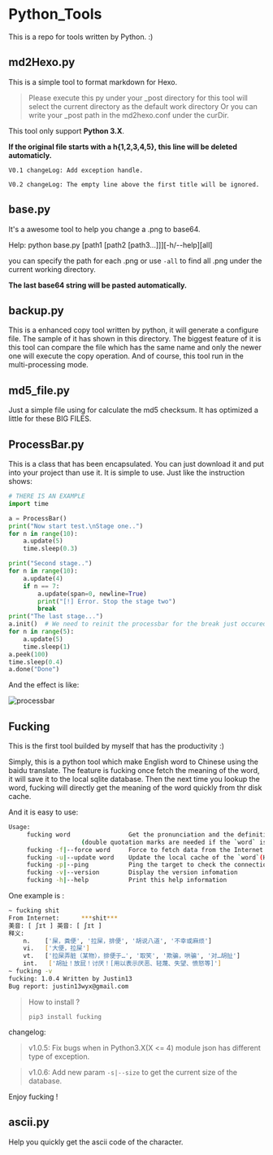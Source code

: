 # Python_Tools

This is a repo for tools written by Python. :)

## md2Hexo.py

This is a simple tool to format markdown for Hexo.
> Please execute this py under your _post directory for this tool will select the current directory as the default work directory
> Or you can write your _post path in the md2hexo.conf under the curDir.

This tool only support **Python 3.X**.

**If the original file starts with a h{1,2,3,4,5}, this line will be deleted automaticly.**

`V0.1 changeLog: Add exception handle.`

`V0.2 changeLog: The empty line above the first title will be ignored.`


## base.py

It's a awesome tool to help you change a .png to base64.

Help: python base.py [path1 [path2 [path3...]]][-h/--help][all]

you can specify the path for each .png or use `-all` to find all .png under the current working directory.

**The last base64 string will be pasted automatically.**

## backup.py

This is a enhanced copy tool written by python, it will generate a configure file. The sample of it has shown in this directory. The biggest feature of it is this tool can compare the file which has the same name and only the newer one will execute the copy operation. And of course, this tool run in the multi-processing mode.

## md5_file.py

Just a simple file using for calculate the md5 checksum. It has optimized a little for these BIG FILES.

## ProcessBar.py

This is a class that has been encapsulated. You can just download it and put into your project than use it. It is simple to use.
Just like the instruction shows:

```python
# THERE IS AN EXAMPLE
import time

a = ProcessBar()
print("Now start test.\nStage one..")
for n in range(10):
    a.update(5)
    time.sleep(0.3)

print("Second stage..")
for n in range(10):
    a.update(4)
    if n == 7:
        a.update(span=0, newline=True)
        print("[!] Error. Stop the stage two")
        break
print("The last stage...")
a.init()  # We need to reinit the processbar for the break just occured instead of the bar will continue from the breakpoint.
for n in range(5):
    a.update(5)
    time.sleep(1)
a.peek(100)
time.sleep(0.4)
a.done("Done")
```

And the effect is like:

![processbar](http://omps875vw.bkt.clouddn.com/processbar.gif)

## Fucking

This is the first tool builded by myself that has the productivity :)

Simply, this is a python tool which make English word to Chinese using the baidu translate. The feature is fucking once fetch the meaning of the word, it will save it to the local sqlite database. Then the next time you lookup the word, fucking will directly get the meaning of the word quickly from thr disk cache.

And it is easy to use:

```bash
Usage:
	 fucking word             	 Get the pronunciation and the definition of the `word`.
					(double quotation marks are needed if the `word` is a phrase or a sentence)
	 fucking -f|--force word  	 Force to fetch data from the Internet
	 fucking -u|--update word 	 Update the local cache of the `word`(Has the same effect of the -f)
	 fucking -p|--ping        	 Ping the target to check the connection
	 fucking -v|--version     	 Display the version infomation
	 fucking -h|--help        	 Print this help information
```

One example is :

```bash
~ fucking shit
From Internet:   	***shit***
美音: [ ʃɪt ]	英音: [ ʃɪt ]
释义:
	n.    ['屎，粪便', '拉屎，排便', '胡说八道', '不幸或麻烦']
	vi.   ['大便，拉屎']
	vt.   ['拉屎弄脏（某物），排便于…', '取笑', '欺骗，哄骗', '对…胡扯']
	int.   ['胡扯！放屁！讨厌！[用以表示厌恶、轻蔑、失望、愤怒等]']
~ fucking -v
fucking: 1.0.4 Written by Justin13
Bug report: justin13wyx@gmail.com
```

> How to install ?
> ```
> pip3 install fucking
> ```

changelog:

> v1.0.5: Fix bugs when in Python3.X(X <= 4) module json has different type of exception.

> v1.0.6: Add new param `-s|--size` to get the current size of the database.


Enjoy fucking !

## ascii.py

Help you quickly get the ascii code of the character.
